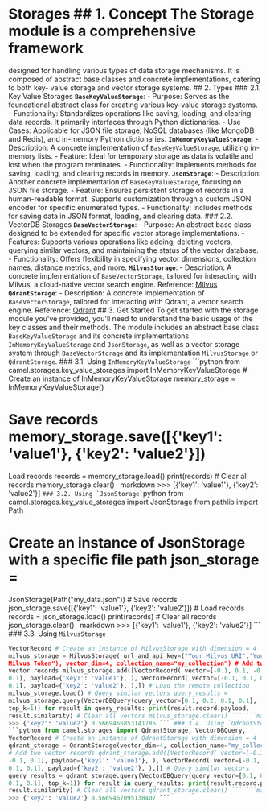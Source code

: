 # Storages ## 1. Concept The Storage module is a comprehensive framework
designed for handling various types of data storage mechanisms. It is composed
of abstract base classes and concrete implementations, catering to both key-
value storage and vector storage systems. ## 2. Types ### 2.1. Key Value
Storages **`BaseKeyValueStorage`**: \- Purpose: Serves as the foundational
abstract class for creating various key-value storage systems. \-
Functionality: Standardizes operations like saving, loading, and clearing data
records. It primarily interfaces through Python dictionaries. \- Use Cases:
Applicable for JSON file storage, NoSQL databases (like MongoDB and Redis),
and in-memory Python dictionaries. **`InMemoryKeyValueStorage`**: \-
Description: A concrete implementation of `BaseKeyValueStorage`, utilizing in-
memory lists. \- Feature: Ideal for temporary storage as data is volatile and
lost when the program terminates. \- Functionality: Implements methods for
saving, loading, and clearing records in memory. **`JsonStorage`**: \-
Description: Another concrete implementation of `BaseKeyValueStorage`,
focusing on JSON file storage. \- Feature: Ensures persistent storage of
records in a human-readable format. Supports customization through a custom
JSON encoder for specific enumerated types. \- Functionality: Includes methods
for saving data in JSON format, loading, and clearing data. ### 2.2. VectorDB
Storages **`BaseVectorStorage`**: \- Purpose: An abstract base class designed
to be extended for specific vector storage implementations. \- Features:
Supports various operations like adding, deleting vectors, querying similar
vectors, and maintaining the status of the vector database. \- Functionality:
Offers flexibility in specifying vector dimensions, collection names, distance
metrics, and more. **`MilvusStorage`**: \- Description: A concrete
implementation of `BaseVectorStorage`, tailored for interacting with Milvus, a
cloud-native vector search engine. Reference:
[Milvus](https://milvus.io/docs/overview.md/) **`QdrantStorage`**: \-
Description: A concrete implementation of `BaseVectorStorage`, tailored for
interacting with Qdrant, a vector search engine. Reference:
[Qdrant](https://qdrant.tech/) ## 3. Get Started To get started with the
storage module you've provided, you'll need to understand the basic usage of
the key classes and their methods. The module includes an abstract base class
`BaseKeyValueStorage` and its concrete implementations
`InMemoryKeyValueStorage` and `JsonStorage`, as well as a vector storage
system through `BaseVectorStorage` and its implementation `MilvusStorage` or
`QdrantStorage`. ### 3.1. Using `InMemoryKeyValueStorage` ```python from
camel.storages.key_value_storages import InMemoryKeyValueStorage # Create an
instance of InMemoryKeyValueStorage memory_storage = InMemoryKeyValueStorage()
# Save records memory_storage.save([{'key1': 'value1'}, {'key2': 'value2'}]) #
Load records records = memory_storage.load() print(records) # Clear all
records memory_storage.clear() ``` ```markdown >>> [{'key1': 'value1'},
{'key2': 'value2'}] ``` ### 3.2. Using `JsonStorage` ```python from
camel.storages.key_value_storages import JsonStorage from pathlib import Path
# Create an instance of JsonStorage with a specific file path json_storage =
JsonStorage(Path("my_data.json")) # Save records json_storage.save([{'key1':
'value1'}, {'key2': 'value2'}]) # Load records records = json_storage.load()
print(records) # Clear all records json_storage.clear() ``` ```markdown >>>
[{'key1': 'value1'}, {'key2': 'value2'}] ``` ### 3.3. Using `MilvusStorage`
```python from camel.storages import MilvusStorage, VectorDBQuery,
VectorRecord # Create an instance of MilvusStorage with dimension = 4
milvus_storage = MilvusStorage( url_and_api_key=("Your Milvus URI","Your
Milvus Token"), vector_dim=4, collection_name="my_collection") # Add two
vector records milvus_storage.add([VectorRecord( vector=[-0.1, 0.1, -0.1,
0.1], payload={'key1': 'value1'}, ), VectorRecord( vector=[-0.1, 0.1, 0.1,
0.1], payload={'key2': 'value2'}, ),]) # Load the remote collection
milvus_storage.load() # Query similar vectors query_results =
milvus_storage.query(VectorDBQuery(query_vector=[0.1, 0.2, 0.1, 0.1],
top_k=1)) for result in query_results: print(result.record.payload,
result.similarity) # Clear all vectors milvus_storage.clear() ``` ```markdown
>>> {'key2': 'value2'} 0.5669466853141785 ``` ### 3.4. Using `QdrantStorage`
```python from camel.storages import QdrantStorage, VectorDBQuery,
VectorRecord # Create an instance of QdrantStorage with dimension = 4
qdrant_storage = QdrantStorage(vector_dim=4, collection_name="my_collection")
# Add two vector records qdrant_storage.add([VectorRecord( vector=[-0.1, 0.1,
-0.1, 0.1], payload={'key1': 'value1'}, ), VectorRecord( vector=[-0.1, 0.1,
0.1, 0.1], payload={'key2': 'value2'}, ),]) # Query similar vectors
query_results = qdrant_storage.query(VectorDBQuery(query_vector=[0.1, 0.2,
0.1, 0.1], top_k=1)) for result in query_results: print(result.record.payload,
result.similarity) # Clear all vectors qdrant_storage.clear() ``` ```markdown
>>> {'key2': 'value2'} 0.5669467095138407 ```


